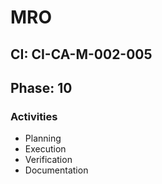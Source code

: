 # MRO

## CI: CI-CA-M-002-005
## Phase: 10

### Activities
- Planning
- Execution
- Verification
- Documentation
